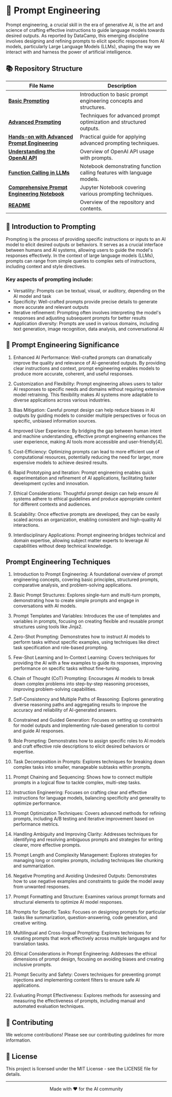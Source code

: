 # 🚀 Prompt Engineering

Prompt engineering, a crucial skill in the era of generative AI, is the art and science of crafting effective instructions to guide language models towards desired outputs. As reported by DataCamp, this emerging discipline involves designing and refining prompts to elicit specific responses from AI models, particularly Large Language Models (LLMs), shaping the way we interact with and harness the power of artificial intelligence.

## 📚 Repository Structure

| File Name                                                                                      | Description                                                            |
| ---------------------------------------------------------------------------------------------- | ---------------------------------------------------------------------- |
| [**Basic Prompting**](./Basic_Prompting.md)                                                    | Introduction to basic prompt engineering concepts and structures.      |
| [**Advanced Prompting**](./Advanced_Prompting.md)                                              | Techniques for advanced prompt optimization and structured outputs.    |
| [**Hands-on with Advanced Prompt Engineering**](./hand_on_with_advanced_prompt_engineering.md) | Practical guide for applying advanced prompting techniques.            |
| [**Understanding the OpenAI API**](./Understanding_OpenAI_API.md)                              | Overview of OpenAI API usage with prompts.                             |
| [**Function Calling in LLMs**](./function_calling.ipynb)                                       | Notebook demonstrating function calling features with language models. |
| [**Comprehensive Prompt Engineering Notebook**](./prompt_engineering.ipynb)                    | Jupyter Notebook covering various prompting techniques.                |
| [**README**](./README.md)                                                                      | Overview of the repository and contents.                               |

## 🎯 Introduction to Prompting

Prompting is the process of providing specific instructions or inputs to an AI model to elicit desired outputs or behaviors. It serves as a crucial interface between humans and AI systems, allowing users to guide the model's responses effectively. In the context of large language models (LLMs), prompts can range from simple queries to complex sets of instructions, including context and style directives.

### Key aspects of prompting include:

- Versatility: Prompts can be textual, visual, or auditory, depending on the AI model and task
- Specificity: Well-crafted prompts provide precise details to generate more accurate and relevant outputs
- Iterative refinement: Prompting often involves interpreting the model's responses and adjusting subsequent prompts for better results
- Application diversity: Prompts are used in various domains, including text generation, image recognition, data analysis, and conversational AI

## 🌟 Prompt Engineering Significance

1. Enhanced AI Performance: Well-crafted prompts can dramatically improve the quality and relevance of AI-generated outputs. By providing clear instructions and context, prompt engineering enables models to produce more accurate, coherent, and useful responses.

2. Customization and Flexibility: Prompt engineering allows users to tailor AI responses to specific needs and domains without requiring extensive model retraining. This flexibility makes AI systems more adaptable to diverse applications across various industries.

3. Bias Mitigation: Careful prompt design can help reduce biases in AI outputs by guiding models to consider multiple perspectives or focus on specific, unbiased information sources.

4. Improved User Experience: By bridging the gap between human intent and machine understanding, effective prompt engineering enhances the user experience, making AI tools more accessible and user-friendly[4].

5. Cost-Efficiency: Optimizing prompts can lead to more efficient use of computational resources, potentially reducing the need for larger, more expensive models to achieve desired results.

6. Rapid Prototyping and Iteration: Prompt engineering enables quick experimentation and refinement of AI applications, facilitating faster development cycles and innovation.

7. Ethical Considerations: Thoughtful prompt design can help ensure AI systems adhere to ethical guidelines and produce appropriate content for different contexts and audiences.

8. Scalability: Once effective prompts are developed, they can be easily scaled across an organization, enabling consistent and high-quality AI interactions.

9. Interdisciplinary Applications: Prompt engineering bridges technical and domain expertise, allowing subject matter experts to leverage AI capabilities without deep technical knowledge.

## Prompt Engineering Techniques

1. Introduction to Prompt Engineering:
   A foundational overview of prompt engineering concepts, covering basic principles, structured prompts, comparative analysis, and problem-solving applications.

2. Basic Prompt Structures:
   Explores single-turn and multi-turn prompts, demonstrating how to create simple prompts and engage in conversations with AI models.

3. Prompt Templates and Variables:
   Introduces the use of templates and variables in prompts, focusing on creating flexible and reusable prompt structures using tools like Jinja2.

4. Zero-Shot Prompting:
   Demonstrates how to instruct AI models to perform tasks without specific examples, using techniques like direct task specification and role-based prompting.

5. Few-Shot Learning and In-Context Learning:
   Covers techniques for providing the AI with a few examples to guide its responses, improving performance on specific tasks without fine-tuning.

6. Chain of Thought (CoT) Prompting:
   Encourages AI models to break down complex problems into step-by-step reasoning processes, improving problem-solving capabilities.

7. Self-Consistency and Multiple Paths of Reasoning:
   Explores generating diverse reasoning paths and aggregating results to improve the accuracy and reliability of AI-generated answers.

8. Constrained and Guided Generation:
   Focuses on setting up constraints for model outputs and implementing rule-based generation to control and guide AI responses.

9. Role Prompting:
   Demonstrates how to assign specific roles to AI models and craft effective role descriptions to elicit desired behaviors or expertise.

10. Task Decomposition in Prompts:
    Explores techniques for breaking down complex tasks into smaller, manageable subtasks within prompts.

11. Prompt Chaining and Sequencing:
    Shows how to connect multiple prompts in a logical flow to tackle complex, multi-step tasks.

12. Instruction Engineering:
    Focuses on crafting clear and effective instructions for language models, balancing specificity and generality to optimize performance.

13. Prompt Optimization Techniques:
    Covers advanced methods for refining prompts, including A/B testing and iterative improvement based on performance metrics.

14. Handling Ambiguity and Improving Clarity:
    Addresses techniques for identifying and resolving ambiguous prompts and strategies for writing clearer, more effective prompts.

15. Prompt Length and Complexity Management:
    Explores strategies for managing long or complex prompts, including techniques like chunking and summarization.

16. Negative Prompting and Avoiding Undesired Outputs:
    Demonstrates how to use negative examples and constraints to guide the model away from unwanted responses.

17. Prompt Formatting and Structure:
    Examines various prompt formats and structural elements to optimize AI model responses.

18. Prompts for Specific Tasks:
    Focuses on designing prompts for particular tasks like summarization, question-answering, code generation, and creative writing.

19. Multilingual and Cross-lingual Prompting:
    Explores techniques for creating prompts that work effectively across multiple languages and for translation tasks.

20. Ethical Considerations in Prompt Engineering:
    Addresses the ethical dimensions of prompt design, focusing on avoiding biases and creating inclusive prompts.

21. Prompt Security and Safety:
    Covers techniques for preventing prompt injections and implementing content filters to ensure safe AI applications.

22. Evaluating Prompt Effectiveness:
    Explores methods for assessing and measuring the effectiveness of prompts, including manual and automated evaluation techniques.

## 🤝 Contributing

We welcome contributions! Please see our contributing guidelines for more information.

## 📝 License

This project is licensed under the MIT License - see the LICENSE file for details.

---

<div align="center">
  Made with ❤️ for the AI community
</div>
